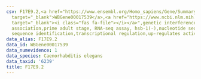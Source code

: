 ```yaml
---
csv: F17E9.2,<a href="https://www.ensembl.org/Homo_sapiens/Gene/Summary?db=core;g=WBGene00017539"
  target="_blank">WBGene00017539</a>,<a href="https://www.ncbi.nlm.nih.gov/pubmed/30894454"
  target="_blank"><i class="fas fa-file"></i></a>",genetic interference,functional
  association,prime adult stage, RNA-seq assay, hsb-1(-),nucleotide sequence identification,nucleotide
  sequence identification,transcriptional regulation,up-regulates activity
data_alias: F17E9.2
data_id: WBGene00017539
data_numevidence: 1
data_species: Caenorhabditis elegans
data_taxid: '6239'
title: F17E9.2
---
```

